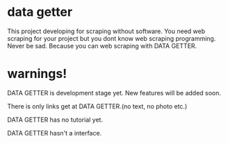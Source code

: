 # data getter
This project developing for scraping without software.
You need web scraping for your project but you dont know web scraping programming.
Never be sad. Because you can web scraping with DATA GETTER.

# warnings!
DATA GETTER is development stage yet. New features will be added soon.

There is only links get at DATA GETTER.(no text, no photo etc.)

DATA GETTER has no tutorial yet.

DATA GETTER hasn't a interface.


